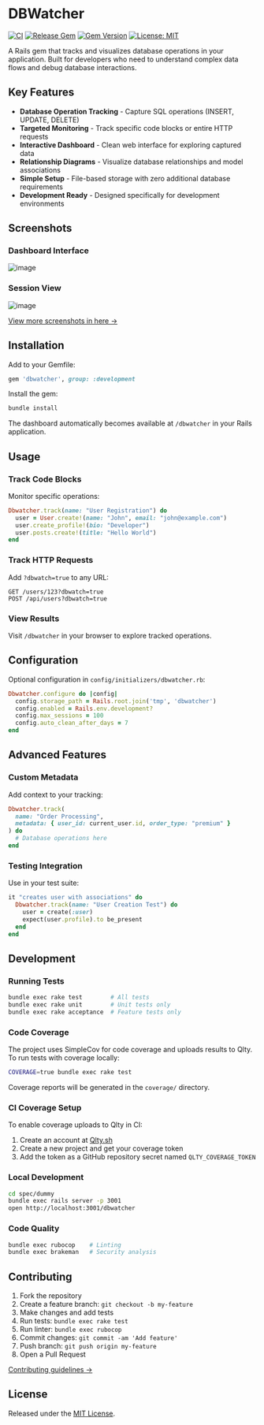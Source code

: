 # DBWatcher

[![CI](https://github.com/patrick204nqh/dbwatcher/actions/workflows/ci.yml/badge.svg)](https://github.com/patrick204nqh/dbwatcher/actions/workflows/ci.yml)
[![Release Gem](https://github.com/patrick204nqh/dbwatcher/actions/workflows/release.yml/badge.svg)](https://github.com/patrick204nqh/dbwatcher/actions/workflows/release.yml)
[![Gem Version](https://badge.fury.io/rb/dbwatcher.svg)](https://badge.fury.io/rb/dbwatcher)
[![License: MIT](https://img.shields.io/badge/License-MIT-yellow.svg)](https://opensource.org/licenses/MIT)

A Rails gem that tracks and visualizes database operations in your application. Built for developers who need to understand complex data flows and debug database interactions.

## Key Features

- **Database Operation Tracking** - Capture SQL operations (INSERT, UPDATE, DELETE)
- **Targeted Monitoring** - Track specific code blocks or entire HTTP requests
- **Interactive Dashboard** - Clean web interface for exploring captured data
- **Relationship Diagrams** - Visualize database relationships and model associations
- **Simple Setup** - File-based storage with zero additional database requirements
- **Development Ready** - Designed specifically for development environments

## Screenshots

### Dashboard Interface

![image](https://github.com/user-attachments/assets/92c94bdc-06fd-463e-a11f-f931a8ff5346)

### Session View

![image](https://github.com/user-attachments/assets/cae4c820-d7d9-4d16-b8fa-5978e0578ff8)

[View more screenshots in here →](docs/screenshots.md)

## Installation

Add to your Gemfile:

```ruby
gem 'dbwatcher', group: :development
```

Install the gem:

```bash
bundle install
```

The dashboard automatically becomes available at `/dbwatcher` in your Rails application.

## Usage

### Track Code Blocks

Monitor specific operations:

```ruby
Dbwatcher.track(name: "User Registration") do
  user = User.create!(name: "John", email: "john@example.com")
  user.create_profile!(bio: "Developer")
  user.posts.create!(title: "Hello World")
end
```

### Track HTTP Requests

Add `?dbwatch=true` to any URL:

```
GET /users/123?dbwatch=true
POST /api/users?dbwatch=true
```

### View Results

Visit `/dbwatcher` in your browser to explore tracked operations.

## Configuration

Optional configuration in `config/initializers/dbwatcher.rb`:

```ruby
Dbwatcher.configure do |config|
  config.storage_path = Rails.root.join('tmp', 'dbwatcher')
  config.enabled = Rails.env.development?
  config.max_sessions = 100
  config.auto_clean_after_days = 7
end
```

## Advanced Features

### Custom Metadata

Add context to your tracking:

```ruby
Dbwatcher.track(
  name: "Order Processing",
  metadata: { user_id: current_user.id, order_type: "premium" }
) do
  # Database operations here
end
```

### Testing Integration

Use in your test suite:

```ruby
it "creates user with associations" do
  Dbwatcher.track(name: "User Creation Test") do
    user = create(:user)
    expect(user.profile).to be_present
  end
end
```

## Development

### Running Tests

```bash
bundle exec rake test        # All tests
bundle exec rake unit        # Unit tests only
bundle exec rake acceptance  # Feature tests only
```

### Code Coverage

The project uses SimpleCov for code coverage and uploads results to Qlty. To run tests with coverage locally:

```bash
COVERAGE=true bundle exec rake test
```

Coverage reports will be generated in the `coverage/` directory.

### CI Coverage Setup

To enable coverage uploads to Qlty in CI:

1. Create an account at [Qlty.sh](https://qlty.sh)
2. Create a new project and get your coverage token
3. Add the token as a GitHub repository secret named `QLTY_COVERAGE_TOKEN`

### Local Development

```bash
cd spec/dummy
bundle exec rails server -p 3001
open http://localhost:3001/dbwatcher
```

### Code Quality

```bash
bundle exec rubocop    # Linting
bundle exec brakeman   # Security analysis
```

## Contributing

1. Fork the repository
2. Create a feature branch: `git checkout -b my-feature`
3. Make changes and add tests
4. Run tests: `bundle exec rake test`
5. Run linter: `bundle exec rubocop`
6. Commit changes: `git commit -am 'Add feature'`
7. Push branch: `git push origin my-feature`
8. Open a Pull Request

[Contributing guidelines →](CONTRIBUTING.md)

## License

Released under the [MIT License](https://opensource.org/licenses/MIT).

